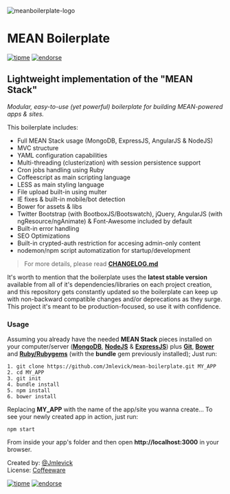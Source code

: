 ![meanboilerplate-logo][1]

# MEAN Boilerplate

[![tipme](https://spideroak.com/share/PBSW433EMVZXS43UMVWXG/78656e6f6465/srv/CDN/xenodecdn/tipme-small.png)](https://www.changetip.com/tipme/jmlevick) [![endorse](http://api.coderwall.com/jmlevick/endorsecount.png)](https://coderwall.com/jmlevick)

## Lightweight implementation of the "MEAN Stack"

*Modular, easy-to-use (yet powerful) boilerplate for building MEAN-powered apps & sites.*

This boilerplate includes:

 - Full MEAN Stack usage (MongoDB, ExpressJS, AngularJS & NodeJS)
 - MVC structure
 - YAML configuration capabilities
 - Multi-threading (clusterization) with session persistence support
 - Cron jobs handling using Ruby
 - Coffeescript as main scripting language
 - LESS as main styling language
 - File upload built-in using multer
 - IE fixes & built-in mobile/bot detection
 - Bower for assets & libs
 - Twitter Bootstrap (with BootboxJS/Bootswatch), jQuery, AngularJS (with ngResource/ngAnimate) & Font-Awesome included by default
 - Built-in error handling
 - SEO Optimizations
 - Built-in crypted-auth restriction for accesing admin-only content
 - nodemon/npm script automatization for startup/development

> For more details, please read **[CHANGELOG.md][10]**

It's worth to mention that the boilerplate uses the **latest stable version** available from all of it's dependencies/libraries on each project creation, and this repository gets constantly updated so the boilerplate can keep up with non-backward compatible changes and/or deprecations as they surge. This project it's meant to be production-focused, so use it with confidence.

### Usage

Assuming you already have the needed **MEAN Stack** pieces installed on your computer/server (**[MongoDB][2]**, **[NodeJS][3]** & **[ExpressJS][4]**) plus **[Git][5]**, **[Bower][6]** and **[Ruby/Rubygems][9]** (with the **bundle** gem previously installed); Just run:

    1. git clone https://github.com/Jmlevick/mean-boilerplate.git MY_APP
    2. cd MY_APP
    3. git init
    4. bundle install
    5. npm install
    6. bower install

Replacing **MY_APP** with the name of the app/site you wanna create... To see your newly created app in action, just run:

    npm start
    
From inside your app's folder and then open **http://localhost:3000** in your browser.

Created by: [@Jmlevick][7]  
License: [Coffeeware][8]

[![tipme](https://spideroak.com/share/PBSW433EMVZXS43UMVWXG/78656e6f6465/srv/CDN/xenodecdn/tipme-small.png)](https://www.changetip.com/tipme/jmlevick) [![endorse](http://api.coderwall.com/jmlevick/endorsecount.png)](https://coderwall.com/jmlevick)

  [1]: https://spideroak.com/share/PBSW433EMVZXS43UMVWXG/78656e6f6465/srv/CDN/xenodecdn/github-assets/mean-boilerplate-logo.png
  [2]: http://www.mongodb.org/
  [3]: http://www.nodejs.org/
  [4]: http://expressjs.com/
  [5]: http://www.git-scm.com/
  [6]: http://bower.io/
  [7]: https://twitter.com/Jmlevick
  [8]: https://github.com/Jmlevick/coffeeware-license
  [9]: https://www.ruby-lang.org/en/documentation/installation/
  [10]: https://github.com/Jmlevick/mean-boilerplate/blob/master/CHANGELOG.md